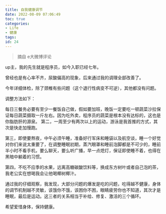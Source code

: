 ```yaml
---
title: 自我健康调节
date: 2022-08-09 07:06:49
toc: true
categories:
- Life
- 健康
tags:
id: 24
---
```


> 摘自 e大微博评论

up主，我的先生就是程序员，如今入职已经七年。

曾经也是有心率不齐，尿酸偏高的现象，后来通过我的调理全部改善了。

今年详细体检，除了颈椎有些问题（这个退行性病变不可逆），其他都没有问题。

调整方法如下：

<!--more-->

每日三餐务必要有至少一餐饭自己做，假如要加班，晚饭一定要吃一顿蔬菜沙拉保证每日蔬菜摄取一斤左右。因为吃外卖，程序员的蔬菜是根本没有达标的，这也是你脂肪肝的源泉。
第二，一周至少有两次以上的运动，游泳是我首推的方式，其次是快走加慢跑。

第三，即使要熬夜，中午必须午睡，准备好行军床和睡袋以及航空谈，睡一个好觉对你们来说太重要了，在调整睡眠初期，蒸汽眼罩和睡前泡脚都是不可少的，睡前半小时不看手机，要么聊天，要么听广播，早一点熄灯，保证即使睡不着，也得在黑暗中躺着的习惯。

第四，不吃不应季的水果，远离高糖碳酸饮料等，换成东方树叶或者自己泡的茶，我老公实在想喝我会让他喝椰树椰汁。

通过我的仔细观察，我发现，大部分问题的爆发是吃的问题，吃得越不健康，身体的调节机制越不灵敏，该饿你不饿，该困你不困，眼睛疲劳你也不知道，其次才是睡眠，最后是运动。这三者的关系相当于补给、修复、激活的三个循环。

希望爱惜身体，保持健康。
